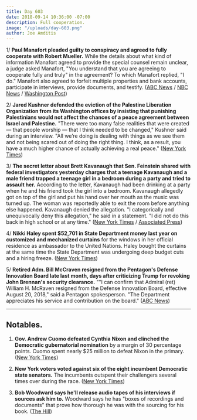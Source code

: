 ```yaml
---
title: Day 603
date: 2018-09-14 10:36:00 -07:00
description: Full cooperation.
image: "/uploads/day-603.png"
author: Joe Amditis
---
```


1/ **Paul Manafort pleaded guilty to conspiracy and agreed to fully cooperate with Robert Mueller.** While the details about what kind of information Manafort agreed to provide the special counsel remain unclear, a judge asked Manafort, "You understand that you are agreeing to cooperate fully and truly" in the agreement? To which Manafort replied, "I do." Manafort also agreed to forfeit multiple properties and bank accounts, participate in interviews, provide documents, and testify. ([ABC News](https://abcnews.go.com/Politics/paul-manafort-plead-guilty-forfeit-assets-special-counsel/story?id=57823235) / [NBC News](https://www.nbcnews.com/politics/politics-news/paul-manafort-pleads-guilty-mueller-probe-n909576) / [Washington Post](https://www.washingtonpost.com/world/national-security/manafort-plans-to-plead-guilty-to-second-set-of-charges/2018/09/14/a1541068-b5c9-11e8-a7b5-adaaa5b2a57f_story.html?utm_term=.b488b63dce33))

2/ **Jared Kushner defended the eviction of the Palestine Liberation Organization from its Washington offices by insisting that punishing Palestinians would not affect the chances of a peace agreement between Israel and Palestine.** "There were too many false realities that were created — that people worship — that I think needed to be changed," Kushner said during an interview. "All we’re doing is dealing with things as we see them and not being scared out of doing the right thing. I think, as a result, you have a much higher chance of actually achieving a real peace." ([New York Times](https://www.nytimes.com/2018/09/13/world/middleeast/kushner-palestinians-israel.html))

3/ **The secret letter about Brett Kavanaugh that Sen. Feinstein shared with federal investigators yesterday charges that a teenage Kavanaugh and a male friend trapped a teenage girl in a bedroom during a party and tried to assault her.** According to the letter, Kavanaugh had been drinking at a party when he and his friend took the girl into a bedroom. Kavanaugh allegedly got on top of the girl and put his hand over her mouth as the music was turned up. The woman was reportedly able to exit the room before anything else happened. Kavanaugh denied the allegation. "I categorically and unequivocally deny this allegation," he said in a statement. "I did not do this back in high school or at any time." ([New York Times](https://www.nytimes.com/2018/09/14/us/politics/kavanaugh-assault-allegation-letter.html) / [Associated Press](https://apnews.com/ee8c3ce45bd5427a8830c6eb6ff42e1f))

4/ **Nikki Haley spent $52,701 in State Department money last year on customized and mechanized curtains** for the windows in her official residence as ambassador to the United Nations. Haley bought the curtains at the same time the State Department was undergoing deep budget cuts and a hiring freeze. ([New York Times](https://www.nytimes.com/2018/09/13/us/politics/nikki-haley-curtains.html))

5/ **Retired Adm. Bill McCraven resigned from the Pentagon's Defense Innovation Board late last month, days after criticizing Trump for revoking John Brennan's security clearance.** ""I can confirm that Admiral (ret) William H. McRaven resigned from the Defense Innovation Board, effective August 20, 2018," said a Pentagon spokesperson. "The Department appreciates his service and contribution on the board." ([ABC News](https://abcnews.go.com/Politics/bin-laden-raid-commander-resigns-pentagon-board-criticizing/story?id=57817765))

---

## Notables.

1. **Gov. Andrew Cuomo defeated Cynthia Nixon and clinched the Democratic gubernatorial nomination** by a margin of 30 percentage points. Cuomo spent nearly $25 million to defeat Nixon in the primary. ([New York Times](https://www.nytimes.com/2018/09/13/nyregion/andrew-cuomo-cynthia-nixon-wins-governors-race.html))

2. **New York voters voted against six of the eight incumbent Democratic state senators.** The incumbents outspent their challengers several times over during the race. ([New York Times](https://www.nytimes.com/2018/09/13/nyregion/state-senate-election-results-idc-klein.html))

3. **Bob Woodward says he'll release audio tapes of his interviews if sources ask him to.** Woodward says he has "boxes of recordings and documents" that prove how thorough he was with the sourcing for his book. ([The Hill](http://thehill.com/homenews/media/406682-woodward-ill-release-tapes-of-book-interviews-if-source-asks-me-to))